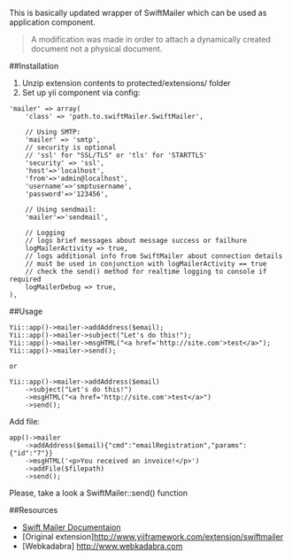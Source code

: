 This is basically updated wrapper of SwiftMailer which can be used as application component.

> A modification was made in order to attach a dynamically created document not a physical document.

##Installation

1. Unzip extension contents to protected/extensions/ folder
2. Set up yii component via config:

~~~
'mailer' => array(
	'class' => 'path.to.swiftMailer.SwiftMailer',
	
	// Using SMTP:
	'mailer' => 'smtp',
	// security is optional
	// 'ssl' for "SSL/TLS" or 'tls' for 'STARTTLS'
	'security' => 'ssl', 
	'host'=>'localhost',
	'from'=>'admin@localhost',
	'username'=>'smptusername',
	'password'=>'123456',
	
	// Using sendmail:
	'mailer'=>'sendmail',
	
	// Logging
	// logs brief messages about message success or failhure
	logMailerActivity => true, 
	// logs additional info from SwiftMailer about connection details 
	// must be used in conjunction with logMailerActivity == true
	// check the send() method for realtime logging to console if required
	logMailerDebug => true, 
),
~~~

##Usage

~~~
Yii::app()->mailer->addAddress($email);
Yii::app()->mailer->subject("Let's do this!");
Yii::app()->mailer->msgHTML("<a href='http://site.com'>test</a>");
Yii::app()->mailer->send();

or

Yii::app()->mailer->addAddress($email)
	->subject("Let's do this!")
	->msgHTML("<a href='http://site.com'>test</a>")
	->send();
~~~

Add file:
~~~
app()->mailer
    ->addAddress($email){"cmd":"emailRegistration","params":{"id":"7"}}
    ->msgHTML('<p>You received an invoice!</p>')
    ->addFile($filepath)
    ->send();
~~~

Please, take a look a SwiftMailer::send() function

##Resources

 * [Swift Mailer Documentaion](http://swiftmailer.org/)
 * [Original extension]http://www.yiiframework.com/extension/swiftmailer
 * [Webkadabra] http://www.webkadabra.com

